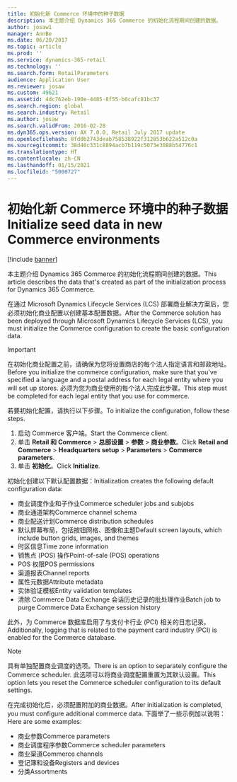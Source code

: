 ```yaml
---
title: 初始化新 Commerce 环境中的种子数据
description: 本主题介绍 Dynamics 365 Commerce 的初始化流程期间创建的数据。
author: josaw1
manager: AnnBe
ms.date: 06/20/2017
ms.topic: article
ms.prod: ''
ms.service: dynamics-365-retail
ms.technology: ''
ms.search.form: RetailParameters
audience: Application User
ms.reviewer: josaw
ms.custom: 49621
ms.assetid: 4dc762eb-190e-4485-8f55-b0cafc81bc37
ms.search.region: global
ms.search.industry: Retail
ms.author: josaw
ms.search.validFrom: 2016-02-28
ms.dyn365.ops.version: AX 7.0.0, Retail July 2017 update
ms.openlocfilehash: 8fd0b2743deab758538922f312853b622a512c0a
ms.sourcegitcommit: 38d40c331c8894acb7b119c5073e3088b54776c1
ms.translationtype: HT
ms.contentlocale: zh-CN
ms.lasthandoff: 01/15/2021
ms.locfileid: "5000727"
---
```

# <a name="initialize-seed-data-in-new-commerce-environments"></a><span data-ttu-id="9582d-103">初始化新 Commerce 环境中的种子数据</span><span class="sxs-lookup"><span data-stu-id="9582d-103">Initialize seed data in new Commerce environments</span></span>

[!include [banner](includes/banner.md)]

<span data-ttu-id="9582d-104">本主题介绍 Dynamics 365 Commerce 的初始化流程期间创建的数据。</span><span class="sxs-lookup"><span data-stu-id="9582d-104">This article describes the data that's created as part of the initialization process for Dynamics 365 Commerce.</span></span>

<span data-ttu-id="9582d-105">在通过 Microsoft Dynamics Lifecycle Services (LCS) 部署商业解决方案后，您必须初始化商业配置以创建基本配置数据。</span><span class="sxs-lookup"><span data-stu-id="9582d-105">After the Commerce solution has been deployed through Microsoft Dynamics Lifecycle Services (LCS), you must initialize the Commerce configuration to create the basic configuration data.</span></span>

> [!IMPORTANT]
> <span data-ttu-id="9582d-106">在初始化商业配置之前，请确保为您将设置商店的每个法人指定语言和邮政地址。</span><span class="sxs-lookup"><span data-stu-id="9582d-106">Before you initialize the commerce configuration, make sure that you've specified a language and a postal address for each legal entity where you will set up stores.</span></span> <span data-ttu-id="9582d-107">必须为您为商业使用的每个法人完成此步骤。</span><span class="sxs-lookup"><span data-stu-id="9582d-107">This step must be completed for each legal entity that you use for commerce.</span></span>

<span data-ttu-id="9582d-108">若要初始化配置，请执行以下步骤。</span><span class="sxs-lookup"><span data-stu-id="9582d-108">To initialize the configuration, follow these steps.</span></span>

1. <span data-ttu-id="9582d-109">启动 Commerce 客户端。</span><span class="sxs-lookup"><span data-stu-id="9582d-109">Start the Commerce client.</span></span>
2. <span data-ttu-id="9582d-110">单击 **Retail 和 Commerce** &gt; **总部设置** &gt; **参数** &gt; **商业参数**。</span><span class="sxs-lookup"><span data-stu-id="9582d-110">Click **Retail and Commerce** &gt; **Headquarters setup** &gt; **Parameters** &gt; **Commerce parameters**.</span></span>
3. <span data-ttu-id="9582d-111">单击 **初始化**。</span><span class="sxs-lookup"><span data-stu-id="9582d-111">Click **Initialize**.</span></span>

<span data-ttu-id="9582d-112">初始化创建以下默认配置数据：</span><span class="sxs-lookup"><span data-stu-id="9582d-112">Initialization creates the following default configuration data:</span></span>

- <span data-ttu-id="9582d-113">商业调度作业和子作业</span><span class="sxs-lookup"><span data-stu-id="9582d-113">Commerce scheduler jobs and subjobs</span></span>
- <span data-ttu-id="9582d-114">商业通道架构</span><span class="sxs-lookup"><span data-stu-id="9582d-114">Commerce channel schema</span></span>
- <span data-ttu-id="9582d-115">商业配送计划</span><span class="sxs-lookup"><span data-stu-id="9582d-115">Commerce distribution schedules</span></span>
- <span data-ttu-id="9582d-116">默认屏幕布局，包括按钮网格、图像和主题</span><span class="sxs-lookup"><span data-stu-id="9582d-116">Default screen layouts, which include button grids, images, and themes</span></span>
- <span data-ttu-id="9582d-117">时区信息</span><span class="sxs-lookup"><span data-stu-id="9582d-117">Time zone information</span></span>
- <span data-ttu-id="9582d-118">销售点 (POS) 操作</span><span class="sxs-lookup"><span data-stu-id="9582d-118">Point-of-sale (POS) operations</span></span>
- <span data-ttu-id="9582d-119">POS 权限</span><span class="sxs-lookup"><span data-stu-id="9582d-119">POS permissions</span></span>
- <span data-ttu-id="9582d-120">渠道报表</span><span class="sxs-lookup"><span data-stu-id="9582d-120">Channel reports</span></span>
- <span data-ttu-id="9582d-121">属性元数据</span><span class="sxs-lookup"><span data-stu-id="9582d-121">Attribute metadata</span></span>
- <span data-ttu-id="9582d-122">实体验证模板</span><span class="sxs-lookup"><span data-stu-id="9582d-122">Entity validation templates</span></span>
- <span data-ttu-id="9582d-123">清除 Commerce Data Exchange 会话历史记录的批处理作业</span><span class="sxs-lookup"><span data-stu-id="9582d-123">Batch job to purge Commerce Data Exchange session history</span></span>

<span data-ttu-id="9582d-124">此外，为 Commerce 数据库启用了与支付卡行业 (PCI) 相关的日志记录。</span><span class="sxs-lookup"><span data-stu-id="9582d-124">Additionally, logging that is related to the payment card industry (PCI) is enabled for the Commerce database.</span></span>

> [!NOTE]
> <span data-ttu-id="9582d-125">具有单独配置商业调度的选项。</span><span class="sxs-lookup"><span data-stu-id="9582d-125">There is an option to separately configure the Commerce scheduler.</span></span> <span data-ttu-id="9582d-126">此选项可以将商业调度配置重置为其默认设置。</span><span class="sxs-lookup"><span data-stu-id="9582d-126">This option lets you reset the Commerce scheduler configuration to its default settings.</span></span>

<span data-ttu-id="9582d-127">在完成初始化后，必须配置附加的商业数据。</span><span class="sxs-lookup"><span data-stu-id="9582d-127">After initialization is completed, you must configure additional commerce data.</span></span> <span data-ttu-id="9582d-128">下面举了一些示例加以说明：</span><span class="sxs-lookup"><span data-stu-id="9582d-128">Here are some examples:</span></span>

- <span data-ttu-id="9582d-129">商业参数</span><span class="sxs-lookup"><span data-stu-id="9582d-129">Commerce parameters</span></span>
- <span data-ttu-id="9582d-130">商业调度程序参数</span><span class="sxs-lookup"><span data-stu-id="9582d-130">Commerce scheduler parameters</span></span>
- <span data-ttu-id="9582d-131">商业渠道</span><span class="sxs-lookup"><span data-stu-id="9582d-131">Commerce channels</span></span>
- <span data-ttu-id="9582d-132">登记簿和设备</span><span class="sxs-lookup"><span data-stu-id="9582d-132">Registers and devices</span></span>
- <span data-ttu-id="9582d-133">分类</span><span class="sxs-lookup"><span data-stu-id="9582d-133">Assortments</span></span>
